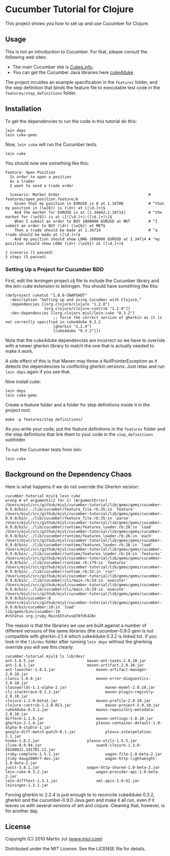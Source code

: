 # Cucumber Tutorial for Clojure

This project shows you how to set up and use Cucumber for Clojure.


## Usage

This is not an introduction to Cucumber. For that, please consult the
following web sites:

* The main Cucumber site is [Cukes.info](http://cukes.info/).
* You can get the Cucumber Java libraries here [cuke4duke](http://wiki.github.com/aslakhellesoy/cuke4duke/)

The project inculdes an example specification in the `features`
folder, and the step definition that binds the feature file to
executable test code in the `features/step_definitions` folder.


## Installation

To get the dependencies to run the code in this tutorial do this:

    lein deps
    lein cuke-gems

Now, `lein cuke` will run the Cucumber tests.

    lein cuke

You should now see something like this:

    Feature: Open Position
      In order to open a position
      As a trader
      I want to send a trade order
    
      Scenario: Market Order                                       # features/open_position.feature:6
        Given that my position in EURUSD is 0 at 1.34700           # ^that my position in (\w{6}) is (\d+) at ([\d.]+)$
        And the market for EURUSD is at [1.34662;1.34714]          # ^the market for (\w{6}) is at \[([\d.]+);([\d.]+)\]$
        When I submit an order to BUY 1000000 EURUSD at MKT        # ^I submit an order to BUY (\d+) (\w{6}) at MKT$
        Then a trade should be made at 1.34714                     # ^a trade should be made at ([\d.]+)$
        And my position should show LONG 1000000 EURUSD at 1.34714 # ^my position should show LONG (\d+) (\w{6}) at ([\d.]+)$
    
    1 scenario (1 passed)
    5 steps (5 passed)


### Setting Up a Project for Cucumber BDD

First, edit the leiningen project.clj file to include the Cucumber
library and the lein-cuke extension to leiningen. You should have
something like this:


    (defproject cuketut "1.0.0-SNAPSHOT"
      :description "Setting up and using Cucumber with Clojure."
      :dependencies [[org.clojure/clojure "1.2.0"]
                     [org.clojure/clojure-contrib "1.2.0"]]
      :dev-dependencies [[org.clojars.mjul/lein-cuke "0.3.2"]
                         ;; force the correct version of gherkin as it is not correctly specified in cuke4duke 0.3.2
                         [gherkin "2.2.4"]
                         [cuke4duke "0.3.2"]])


Note that the cuke4duke dependencies are incorrect so we have to
override with a newer gherkin library to match the one that is
actually needed to make it work.

A side effect of this is that Maven may throw a NullPointerException
as it detects the dependencies to conflicting gherkin versions. Just
relax and run `lein deps` again if you see that.

Now install cuke: 

    lein deps
    lein cuke-gems

Create a feature folder and a folder for step definitions inside it in
the project root:

    make -p features/step_definitions/
   
As you write your code, put the feature definitions in the `features`
folder and the step definitions that link them to your code in the
`step_definitions` subfolder.

To run the Cucumber tests from lein:

    lein cuke 


## Background on the Dependency Chaos

Here is what happens if we do not override the Gherkin version:

    cucumber-tutorial mjul$ lein cuke
    wrong # of arguments(2 for 1) (ArgumentError)
    /Users/mjul/src/github/mjul/cucumber-tutorial/lib/gems/gems/cucumber-0.9.0/bin/../lib/cucumber/feature_file.rb:35:in `feature'
    /Users/mjul/src/github/mjul/cucumber-tutorial/lib/gems/gems/cucumber-0.9.0/bin/../lib/cucumber/feature_file.rb:35:in `parse'
    /Users/mjul/src/github/mjul/cucumber-tutorial/lib/gems/gems/cucumber-0.9.0/bin/../lib/cucumber/runtime/features_loader.rb:28:in `load'
    /Users/mjul/src/github/mjul/cucumber-tutorial/lib/gems/gems/cucumber-0.9.0/bin/../lib/cucumber/runtime/features_loader.rb:26:in `each'
    /Users/mjul/src/github/mjul/cucumber-tutorial/lib/gems/gems/cucumber-0.9.0/bin/../lib/cucumber/runtime/features_loader.rb:26:in `load'
    /Users/mjul/src/github/mjul/cucumber-tutorial/lib/gems/gems/cucumber-0.9.0/bin/../lib/cucumber/runtime/features_loader.rb:14:in `features'
    /Users/mjul/src/github/mjul/cucumber-tutorial/lib/gems/gems/cucumber-0.9.0/bin/../lib/cucumber/runtime.rb:179:in `features'
    /Users/mjul/src/github/mjul/cucumber-tutorial/lib/gems/gems/cucumber-0.9.0/bin/../lib/cucumber/runtime.rb:32:in `run!'
    /Users/mjul/src/github/mjul/cucumber-tutorial/lib/gems/gems/cucumber-0.9.0/bin/../lib/cucumber/cli/main.rb:54:in `execute!'
    /Users/mjul/src/github/mjul/cucumber-tutorial/lib/gems/gems/cucumber-0.9.0/bin/../lib/cucumber/cli/main.rb:29:in `execute'
    /Users/mjul/src/github/mjul/cucumber-tutorial/lib/gems/gems/cucumber-0.9.0/bin/cucumber:8
    /Users/mjul/src/github/mjul/cucumber-tutorial/lib/gems/gems/cucumber-0.9.0/bin/cucumber:19:in `load'
    lib/gems/bin/cucumber:19
    #<Status org.jruby.Main$Status@78fd5428>

The reason is that the libraries we use are built against a number of
different versions of the same libraries (the cucumber-0.9.0 gem is
not compatible with gherkin-2.1.4 which cuke4duke 0.3.2 is linked
to). If you look in the `lib/dev` folder after running `lein deps`
without the gherking override you will see this clearly:

    cucumber-tutorial mjul$ ls lib/dev/
    ant-1.6.5.jar						maven-ant-tasks-2.0.10.jar
    ant-1.8.1.jar						maven-artifact-2.0.10.jar
    ant-launcher-1.8.1.jar					maven-artifact-manager-2.0.10.jar
    clansi-1.0.0.jar						maven-error-diagnostics-2.0.10.jar
    classworlds-1.1-alpha-2.jar					maven-model-2.0.10.jar
    clj-stacktrace-0.1.2.jar					maven-plugin-registry-2.0.10.jar
    clojure-1.2.0-beta1.jar					maven-profile-2.0.10.jar
    clojure-contrib-1.2.0-RC3.jar				maven-project-2.0.10.jar
    cuke4duke-0.3.2.jar						maven-repository-metadata-2.0.10.jar
    difform-1.1.0.jar						maven-settings-2.0.10.jar
    gherkin-2.1.4.jar						plexus-container-default-1.0-alpha-9-stable-1.jar
    google-diff-match-patch-0.1.jar				plexus-interpolation-1.1.jar
    hooke-1.0.2.jar						plexus-utils-1.5.5.jar
    jline-0.9.94.jar						swank-clojure-1.3.0-20100821.141701-11.jar
    jruby-complete-1.5.1.jar					wagon-file-1.0-beta-2.jar
    jtidy-4aug2000r7-dev.jar					wagon-http-lightweight-1.0-beta-2.jar
    junit-3.8.1.jar						wagon-http-shared-1.0-beta-2.jar
    lein-cuke-0.3.2.jar						wagon-provider-api-1.0-beta-2.jar
    lein-difftest-1.3.1.jar					xml-apis-1.0.b2.jar
    leiningen-1.3.1.jar

Forcing gherkin to 2.2.4 is just enough to to reconcile cuke4duke
0.3.2, gherkin and the cucumber-0.9.0 Java gem and make it all run,
even if it leaves us with several versions of ant and
clojure. Cleaning that, however, is for another day.


## License

Copyright (C) 2010 Martin Jul (www.mjul.com)

Distributed under the MIT License. See the LICENSE file for details.

